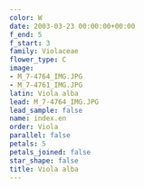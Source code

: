```yaml
---
color: W
date: 2003-03-23 00:00:00+00:00
f_end: 5
f_start: 3
family: Violaceae
flower_type: C
image:
- M_7-4764_IMG.JPG
- M_7-4761_IMG.JPG
latin: Viola alba
lead: M_7-4764_IMG.JPG
lead_sample: false
name: index.en
order: Viola
parallel: false
petals: 5
petals_joined: false
star_shape: false
title: Viola alba
---
```

